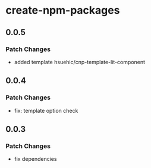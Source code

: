 # create-npm-packages

## 0.0.5

### Patch Changes

- added template hsuehic/cnp-template-lit-component

## 0.0.4

### Patch Changes

- fix: template option check

## 0.0.3

### Patch Changes

- fix dependencies
